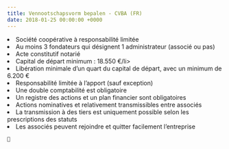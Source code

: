 ```yaml
---
title: Vennootschapsvorm bepalen - CVBA (FR)
date: 2018-01-25 00:00:00 +0000
---
```

<li>Société coopérative à responsabilité limitée</li>

<li>Au moins 3 fondateurs qui désignent 1 administrateur (associé ou pas)</li>

<li>Acte constitutif notarié</li>

<li>Capital de départ minimum : 18.550 €/li>

<li>Libération minimale d’un quart du capital de départ, avec un minimum de 6.200 €</li>

<li>Responsabilité limitée à l’apport (sauf exception)</li>

<li>Une double comptabilité est obligatoire</li>

<li>Un registre des actions et un plan financier sont obligatoires</li>

<li>Actions nominatives et relativement transmissibles entre associés</li>

<li> La transmission à des tiers est uniquement possible selon les prescriptions des statuts</li>

<li>Les associés peuvent rejoindre et quitter facilement l’entreprise</li>

    